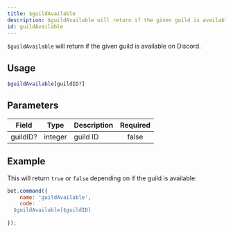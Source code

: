 ```yaml
---
title: $guildAvailable
description: $guildAvailable will return if the given guild is available on Discord.
id: guildAvailable
---
```


`$guildAvailable` will return if the given guild is available on Discord.

## Usage

```php
$guildAvailable[guildID?]
```

## Parameters

| Field    | Type    | Description | Required |
|----------|---------|-------------|:--------:|
| guildID? | integer | guild ID    |  false   |

## Example

This will return `true` or `false` depending on if the guild is available:

```javascript
bot.command({
    name: 'guildAvailable',
    code: `
  $guildAvailable[$guildID]
  `
});
```
